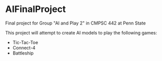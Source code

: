 # AIFinalProject
Final project for Group "AI and Play 2" in CMPSC 442 at Penn State

This project will attempt to create AI models to play the following games:
  - Tic-Tac-Toe
  - Connect-4
  - Battleship
